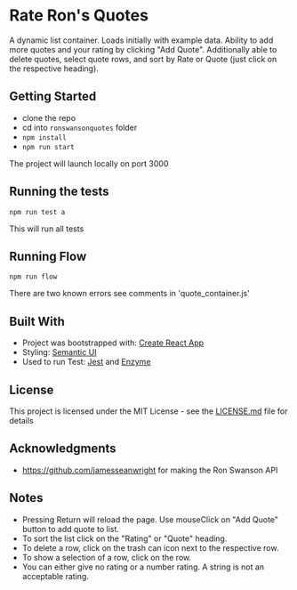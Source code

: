 # Rate Ron's Quotes

A dynamic list container.  Loads initially with example data.  Ability to add more quotes and your rating by clicking "Add Quote".  Additionally able to delete quotes, select quote rows, and sort by Rate or Quote (just click on the respective heading).  

## Getting Started

 * clone the repo
 * cd into `ronswansonquotes` folder
 * `npm install`
 * `npm run start`
 
 The project will launch locally on port 3000

## Running the tests

`npm run test a`

This will run all tests

## Running Flow

`npm run flow`

There are two known errors see comments in 'quote_container.js'

## Built With

* Project was bootstrapped with: [Create React App](https://github.com/facebookincubator/create-react-app)
* Styling: [Semantic UI](https://semantic-ui.com/)
* Used to run Test: [Jest](https://github.com/facebook/jest) and [Enzyme](https://github.com/airbnb/enzyme)

## License

This project is licensed under the MIT License - see the [LICENSE.md](LICENSE.md) file for details

## Acknowledgments

* https://github.com/jamesseanwright for making the Ron Swanson API

## Notes

* Pressing Return will reload the page.  Use mouseClick on "Add Quote" button to add quote to list.
* To sort the list click on the "Rating" or "Quote" heading.
* To delete a row, click on the trash can icon next to the respective row.
* To show a selection of a row, click on the row.
* You can either give no rating or a number rating.  A string is not an acceptable rating.  

